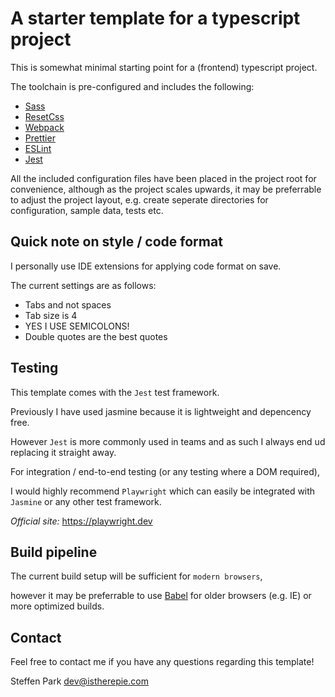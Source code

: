# A starter template for a typescript project

This is somewhat minimal starting point for a (frontend) typescript project. 

The toolchain is pre-configured and includes the following:

* [Sass](https://sass-lang.com/)
* [ResetCss](https://meyerweb.com/eric/tools/css/reset/)
* [Webpack](https://webpack.js.org/)
* [Prettier](https://prettier.io/)
* [ESLint](https://eslint.org/)
* [Jest](https://jestjs.io)


All the included configuration files have been placed in the project root for convenience, although as the project scales upwards, it may be preferrable to adjust the project layout, e.g. create seperate directories for configuration, sample data, tests etc. 


## Quick note on style / code format

I personally use IDE extensions for applying code format on save. 

The current settings are as follows:

* Tabs and not spaces
* Tab size is 4
* YES I USE SEMICOLONS!
* Double quotes are the best quotes


## Testing

This template comes with the `Jest` test framework.

Previously I have used jasmine because it is lightweight and depencency free.

However `Jest` is more commonly used in teams and as such I always end ud replacing it straight away.

For integration / end-to-end testing (or any testing where a DOM required), 

I would highly recommend `Playwright` which can easily be integrated with `Jasmine` or any other test framework. 

*Official site:* https://playwright.dev


## Build pipeline

The current build setup will be sufficient for `modern browsers`, 

however it may be preferrable to use [Babel](https://babeljs.io/) for older browsers (e.g. IE) or more optimized builds. 

## Contact

Feel free to contact me if you have any questions regarding this template!

Steffen Park <dev@istherepie.com>
